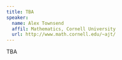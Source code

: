 ```yaml
---
title: TBA
speaker:
  name: Alex Townsend
  affil: Mathematics, Cornell University
  url: http://www.math.cornell.edu/~ajt/
---
```


TBA